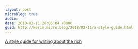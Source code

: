 ```yaml
---
layout: post
microblog: true
audio: 
date: 2018-02-11 20:05:04 +0800
guid: http://kerim.micro.blog/2018/02/11/a-style-guide.html
---
```

[A style guide for writing about the rich](https://medium.com/@Boringstein/a-style-guide-for-writing-about-the-rich-11d3c6c9ca19)
